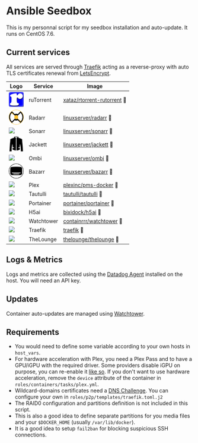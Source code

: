# Ansible Seedbox

This is my personnal script for my seedbox installation and auto-update. It runs on CentOS 7.6.

## Current services

All services are served through [Traefik](https://traefik.io) acting as a reverse-proxy with auto TLS certificates renewal from [LetsEncrypt](https://letsencrypt.org/).

| Logo                                                                                                                                                                                                                    | Service    | Image                                                                                 |
| ----------------------------------------------------------------------------------------------------------------------------------------------------------------------------------------------------------------------- | ---------- | ------------------------------------------------------------------------------------- |
| <img src='https://raw.githubusercontent.com/Novik/ruTorrent/master/images/logo.png' width='40'>                                                                                                                         | ruTorrent  | [xataz/rtorrent-rutorrent](https://github.com/xataz/docker-rtorrent-rutorrent) :link: |
| <img src='https://raw.githubusercontent.com/Radarr/Radarr/develop/Logo/256.png' width='40'>                                                                                                                             | Radarr     | [linuxserver/radarr](https://github.com/linuxserver/docker-radarr) :link:             |
| <img src='https://raw.githubusercontent.com/Sonarr/Sonarr/develop/Logo/256.png' width='40'>                                                                                                                             | Sonarr     | [linuxserver/sonarr](https://github.com/linuxserver/docker-sonarr) :link:             |
| <img src='https://raw.githubusercontent.com/Jackett/Jackett/060972475f13ffe59fcc09c51ffe91a547a29029/src/Jackett.Common/Content/jacket_medium.png' width='40'>                                                          | Jackett    | [linuxserver/jackett](https://github.com/linuxserver/docker-jackett) :link:           |
| <img src='https://raw.githubusercontent.com/linuxserver/docker-templates/master/linuxserver.io/img/ombi.png' width='40'>                                                                                                | Ombi       | [linuxserver/ombi](https://github.com/linuxserver/docker-ombi) :link:                 |
| <img src='https://raw.githubusercontent.com/morpheus65535/bazarr/master/static/logo128.png' width='40'>                                                                                                                 | Bazarr     | [linuxserver/bazarr](https://github.com/linuxserver/docker-bazarr) :link:             |
| <img src='https://cdn6.aptoide.com/imgs/5/d/0/5d0ab62a64a947dc2060c8f7827847f5_icon.png' width='40'>                                                                                                                    | Plex       | [plexinc/pms-docker](https://github.com/plexinc/pms-docker) :link:                    |
| <img src='https://avatars3.githubusercontent.com/u/34385001' width='40'>                                                                                                                                                | Tautulli   | [tautulli/tautulli](https://github.com/tautulli/tautulli) :link:                      |
| <img src='https://avatars1.githubusercontent.com/u/22225832' width='40'>                                                                                                                                                | Portainer  | [portainer/portainer](https://github.com/portainer/portainer) :link:                  |
| <img src='https://avatars0.githubusercontent.com/u/181815?s=400&v=4' width='40'>                                                                                                                                        | H5ai       | [bixidock/h5ai](https://github.com/PixiBixi/dockerfiles/tree/master/h5ai) :link:      |
| <img src='https://camo.githubusercontent.com/7edd4ae7ae04b30fd707f9f9713e9778040b39ad/68747470733a2f2f30783132622e636f6d2f7761746368746f7765722d6c6f676f2e706e67' width='40'>                                           | Watchtower | [containrrr/watchtower](https://github.com/containrrr/watchtower) :link:              |
| <img src='https://docs.traefik.io/img/traefik.logo.png' width='40'>                                                                                                                                                     | Traefik    | [traefik](https://github.com/containous/traefik) :link:                               |
| <img src='https://raw.githubusercontent.com/thelounge/thelounge.github.io/master/assets/logos/logo/TL_Grey%26Yellow_Vertical_logotype_Transparent_Bg/TL_Grey%26Yellow_Vertical_logotype_Transparent_Bg.png' width='40'> | TheLounge  | [thelounge/thelounge](https://github.com/thelounge/thelounge-docker) :link:           |

## Logs & Metrics

Logs and metrics are collected using the [Datadog Agent](https://docs.datadoghq.com/agent/docker/) installed on the host. You will need an API key.

## Updates

Container auto-updates are managed using [Watchtower](https://github.com/containrrr/watchtower).

## Requirements

- You would need to define some variable according to your own hosts in `host_vars`.
- For hardware acceleration with Plex, you need a Plex Pass and to have a GPU/iGPU with the required driver. Some providers disable iGPU on purpose, you can re-enable it [like so](https://github.com/desimaniac/docs/blob/master/enable_igpu_on_hetzner.md). If you don't want to use hardware acceleration, remove the `device` attribute of the container in `roles/containers/tasks/plex.yml`.
- Wildcard-domains certificates need a [DNS Challenge](https://docs.traefik.io/configuration/acme/#wildcard-domains). You can configure your own in `roles/p2p/templates/traefik.toml.j2`
- The RAID0 configuration and partitions definition is not included in this script.
- This is also a good idea to define separate partitions for you media files and your `$DOCKER_HOME` (usually `/var/lib/docker`).
- It is a good idea to setup `fail2ban` for blocking suspicious SSH connections.
